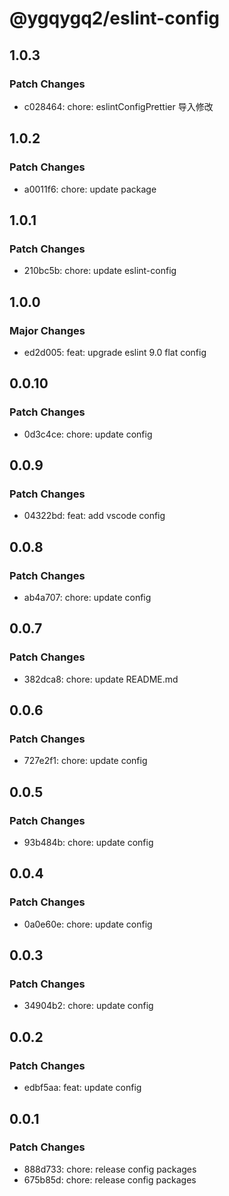# @ygqygq2/eslint-config

## 1.0.3

### Patch Changes

- c028464: chore: eslintConfigPrettier 导入修改

## 1.0.2

### Patch Changes

- a0011f6: chore: update package

## 1.0.1

### Patch Changes

- 210bc5b: chore: update eslint-config

## 1.0.0

### Major Changes

- ed2d005: feat: upgrade eslint 9.0 flat config

## 0.0.10

### Patch Changes

- 0d3c4ce: chore: update config

## 0.0.9

### Patch Changes

- 04322bd: feat: add vscode config

## 0.0.8

### Patch Changes

- ab4a707: chore: update config

## 0.0.7

### Patch Changes

- 382dca8: chore: update README.md

## 0.0.6

### Patch Changes

- 727e2f1: chore: update config

## 0.0.5

### Patch Changes

- 93b484b: chore: update config

## 0.0.4

### Patch Changes

- 0a0e60e: chore: update config

## 0.0.3

### Patch Changes

- 34904b2: chore: update config

## 0.0.2

### Patch Changes

- edbf5aa: feat: update config

## 0.0.1

### Patch Changes

- 888d733: chore: release config packages
- 675b85d: chore: release config packages
